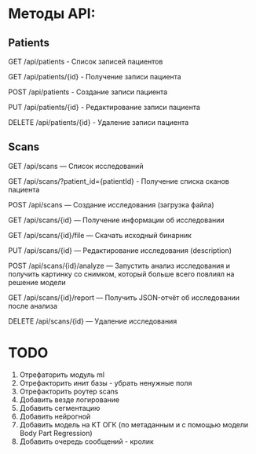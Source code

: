 # Методы API:

## Patients

GET /api/patients - Список записей пациентов

GET /api/patients/{id} - Получение записи пациента

POST /api/patients - Создание записи пациента

PUT /api/patients/{id} - Редактирование записи пациента

DELETE /api/patients/{id} - Удаление записи пациента


## Scans

GET /api/scans — Список исследований

GET /api/scans/?patient_id={patientId} - Получение списка сканов пациента

POST /api/scans — Создание исследования (загрузка файла)

GET /api/scans/{id} — Получение информации об исследовании

GET /api/scans/{id}/file — Скачать исходный бинарник

PUT /api/scans/{id} — Редактирование исследования (description)

POST /api/scans/{id}/analyze — Запустить анализ исследования и получить картинку со снимком, который больше всего повлиял на решение модели

GET /api/scans/{id}/report — Получить JSON-отчёт об исследовании после анализа

DELETE /api/scans/{id} — Удаление исследования

# TODO
1) Отрефаторить модуль ml
2) Отрефакторить инит базы - убрать ненужные поля
3) Отрефакторить роутер scans
4) Добавить везде логирование
5) Добавить сегментацию
6) Добавить нейрогной
7) Добавить модель на КТ ОГК (по метаданным и с помощью модели Body Part Regression)
8) Добавить очередь сообщений - кролик